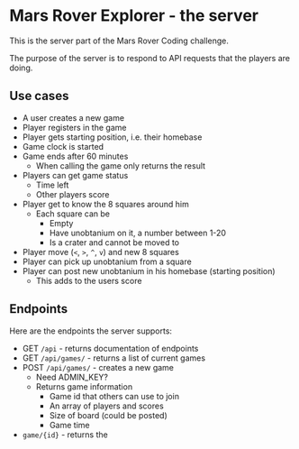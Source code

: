 # Mars Rover Explorer - the server

This is the server part of the Mars Rover Coding challenge.

The purpose of the server is to respond to API requests that the players are doing.

## Use cases

- A user creates a new game
- Player registers in the game
- Player gets starting position, i.e. their homebase
- Game clock is started
- Game ends after 60 minutes
  - When calling the game only returns the result
- Players can get game status
  - Time left
  - Other players score
- Player get to know the 8 squares around him
  - Each square can be
    - Empty
    - Have unobtanium on it, a number between 1-20
    - Is a crater and cannot be moved to
- Player move (`<`, `>`, `^`, `v`) and new 8 squares
- Player can pick up unobtanium from a square
- Player can post new unobtanium in his homebase (starting position)
  - This adds to the users score

## Endpoints

Here are the endpoints the server supports:

- GET `/api` - returns documentation of endpoints
- GET `/api/games/` - returns a list of current games
- POST `/api/games/` - creates a new game
  - Need ADMIN_KEY?
  - Returns game information
    - Game id that others can use to join
    - An array of players and scores
    - Size of board (could be posted)
    - Game time
- `game/{id}` - returns the
